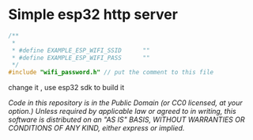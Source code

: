 Simple esp32 http server
====================

```c
/**
 *
 * #define EXAMPLE_ESP_WIFI_SSID      ""
 * #define EXAMPLE_ESP_WIFI_PASS      ""
 */
#include "wifi_password.h" // put the comment to this file

```
change it , use esp32 sdk to build it

*Code in this repository is in the Public Domain (or CC0 licensed, at your option.)
Unless required by applicable law or agreed to in writing, this
software is distributed on an "AS IS" BASIS, WITHOUT WARRANTIES OR
CONDITIONS OF ANY KIND, either express or implied.*
